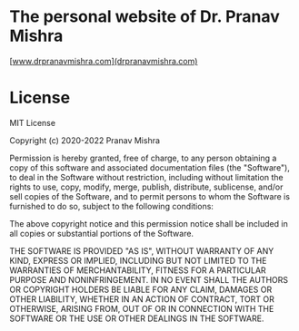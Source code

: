 # The personal website of Dr. Pranav Mishra

[www.drpranavmishra.com](drpranavmishra.com)

<!--- 
## Free open acces medical education (FOAMed) at:
[FOAMed - Dr. Pranav Mishra](https://foamed.drpranavmishra.com)
--->
# License
MIT License

Copyright (c) 2020-2022 Pranav Mishra

Permission is hereby granted, free of charge, to any person obtaining a copy
of this software and associated documentation files (the "Software"), to deal
in the Software without restriction, including without limitation the rights
to use, copy, modify, merge, publish, distribute, sublicense, and/or sell
copies of the Software, and to permit persons to whom the Software is
furnished to do so, subject to the following conditions:

The above copyright notice and this permission notice shall be included in all
copies or substantial portions of the Software.

THE SOFTWARE IS PROVIDED "AS IS", WITHOUT WARRANTY OF ANY KIND, EXPRESS OR
IMPLIED, INCLUDING BUT NOT LIMITED TO THE WARRANTIES OF MERCHANTABILITY,
FITNESS FOR A PARTICULAR PURPOSE AND NONINFRINGEMENT. IN NO EVENT SHALL THE
AUTHORS OR COPYRIGHT HOLDERS BE LIABLE FOR ANY CLAIM, DAMAGES OR OTHER
LIABILITY, WHETHER IN AN ACTION OF CONTRACT, TORT OR OTHERWISE, ARISING FROM,
OUT OF OR IN CONNECTION WITH THE SOFTWARE OR THE USE OR OTHER DEALINGS IN THE
SOFTWARE.
